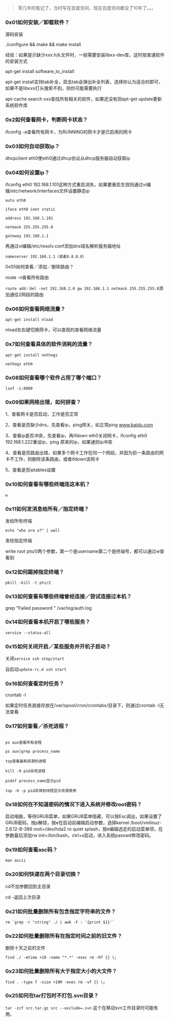 > 零几年的笔记了，当时写在百度空间，现在百度空间都没了10年了。。。

### 0x01如何安装／卸载软件？

源码安装

./configure && make && make install

经验：如果提示缺少xxx.h头文件时，一般需要安装libxx-dev库，这时按普通软件的安装方式

apt-get install software_to_install

apt-get install支持tab补全，双击tab会弹出补全列表，选择你认为适合的即可，如果不是libxxx打头搜索不到，则你可能需要执行

apt-cache search xxx查找所有相关的软件，如果还没有则apt-get update更新系统软件库

### 0x2如何查看网卡，判断网卡状态？

ifconfig -a查看所有网卡，为RUNNING的网卡才是已启用的网卡

### 0x03如何自动获取ip？

dhcpclient eth0使eth0通过dhcp协议从dhcp服务器自动获取ip

### 0x04如何设置ip？

ifconfig eth0 192.168.1.101这种方式重启消失，如果要重启生效则通过vi编辑/etc/network/interfaces文件设置静态ip

```
auto eth0 

iface eth0 inet static 

address 192.168.1.101

netmask 255.255.255.0 

gateway 192.168.1.1 
```

再通过vi编辑/etc/resolv.conf添加dns域名解析服务器地址

`nameserver 192.168.1.1（或者8.8.8.8）`

0x05如何查看／添加／删除路由？

route -n查看所有路由

`route add／del -net 192.168.2.0 gw 192.168.1.1 netmask 255.255.255.0`添加通往2网段的路由

### 0x06如何查看网络流量？

`apt-get install nload`

nload左右键切换网卡，可以直观的查看网络流量

### 0x7如何查看具体的软件消耗的流量？

`apt-get install nethogs`

`nethogs eth0`

### 0x08如何查看哪个软件占用了哪个端口？

`lsof -i:8080`

### 0x09如果网络出错，如何排查？

1、查看网卡是否启动，工作是否正常

2、查看是否缺少dns，先查看ip，ping网关，如正常ping www.baidu.com

3、查看ip是否冲突，先查看ip，再ifdown eth0关闭网卡，ifconfig eth0 192.168.1.222重设ip，ping 原来的ip，如果通则ip冲突

4、查看是否路由出错，如果多个网卡工作在同一个网段，并因为前一条路由的网卡不工作，则删除该条路由，或者ifdown该网卡

5、查看是否iptables设置

### 0x10如何查看有哪些终端连这本机？

`w`

### 0x11如何发消息给所有／指定终端？

发给所有终端

`echo "who are u?" | wall`

发给指定终端

write root pts/0两个参数，第一个是username第二个是终端号，都可以通过w查看到

### 0x12如何踢掉指定终端？

`pkill -kill -t pts/2`

### 0x13如何查看有哪些终端曾经连接／尝试连接过本机？

 grep "Failed password " /var/log/auth.log

### 0x14如何查看本机开启了哪些服务？

`service --status-all`

### 0x15如何关闭开启／某些服务并开机子启动？

关闭`service ssh stop/start`

自启动`update-rc.d ssh start`

### 0x16如何查看定时任务？

crontab -l

如果定时任务直接存放在/var/spool/cron/crontabs/目录下，则通过crontab -l无法查看

### 0x17如何查看／杀死进程？
```

ps aux查看所有进程

ps aux|grep process_name

top查看最耗资源的进程

kill -9 pid杀死进程

pidof process_name显示pid

top -H -p pid具体到线程显示资源使用
```

### 0x18如何在不知道密码的情况下进入系统并修改root密码？

启动电脑，等待GRUB菜单，如果GRUB菜单隐藏，可以按Esc调出，如果设置了GRUB密码，按p解锁，按e在启动前编辑启动参数，选择kernel /boot/vmlinuz-2.6.12-8-386 root=/dev/hda2 ro quiet splash，按e编辑选定的启动菜单项，在参数最后添加rw init=/bin/bash，ctrl+x启动，进入系统passwd修改密码。 

### 0x19如何查看asc码？

`man ascii`

### 0x20如何快速在两个目录切换？

cd不加参数回到主目录

cd -返回上次目录

### 0x21如何批量删除所有包含指定字符串的文件？

```
rm `grep -r "string" ./ | awk -F : '{print $1}'`
```

### 0x22如何批量删除所有在指定时间之前的旧文件？

删除十天之前的文件

`find ./ -mtime +10 -name "*.*" -exec rm -Rf {} \;`

### 0x23如何批量删除所有大于指定大小的大文件？

`find . -type f -size +10M -exec rm -vf {} \;`

### 0x25如何在tar打包时不打包.svn目录？

`tar -zcf src.tar.gz src --exclude=.svn`
这个在移动svn工作目录时可能有用。
